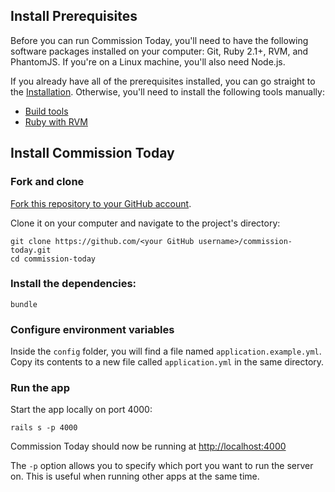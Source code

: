 ## Install Prerequisites

Before you can run Commission Today, you'll need to have the following software
packages installed on your computer: Git, Ruby 2.1+, RVM, and PhantomJS.
If you're on a Linux machine, you'll also need Node.js.

If you already have all of the prerequisites installed, you can go straight
to the [Installation](#install-ohana-web-search). Otherwise, you'll need to
install the following tools manually:

- [Build tools][build-tools]
- [Ruby with RVM][ruby]

[build-tools]: https://github.com/codeforamerica/howto/blob/master/Build-Tools.md
[ruby]: https://github.com/codeforamerica/howto/blob/master/Ruby.md


## Install Commission Today

### Fork and clone

[Fork this repository to your GitHub account][fork].

Clone it on your computer and navigate to the project's directory:

    git clone https://github.com/<your GitHub username>/commission-today.git
    cd commission-today

[fork]: http://help.github.com/fork-a-repo/

### Install the dependencies:

    bundle

### Configure environment variables
Inside the `config` folder, you will find a file named `application.example.yml`.
Copy its contents to a new file called `application.yml` in the same directory.

### Run the app
Start the app locally on port 4000:

    rails s -p 4000

Commission Today should now be running at [http://localhost:4000](http://localhost:4000)

The `-p` option allows you to specify which port you want to run the server on. This is useful when running other apps at the same time.
